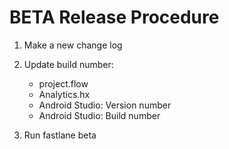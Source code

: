 
# BETA Release Procedure

1. Make a new change log

2. Update build number:
    * project.flow
    * Analytics.hx
    * Android Studio: Version number
    * Android Studio: Build number

3. Run fastlane beta

